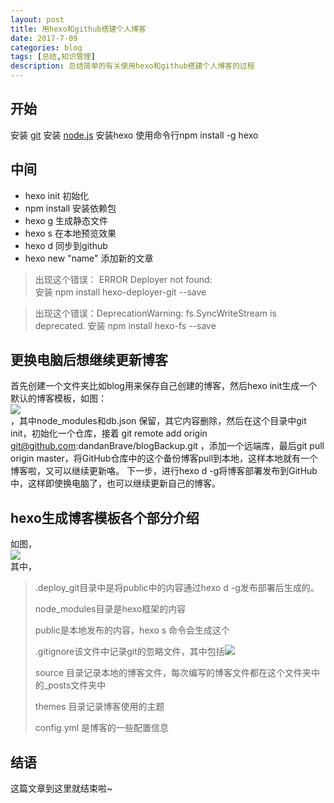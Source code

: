 ```yaml
---
layout: post
title: 用hexo和github搭建个人博客
date: 2017-7-09
categories: blog
tags: [总结,知识管理]
description: 总结简单的有关使用hexo和github搭建个人博客的过程
---
```


## 开始

安装 [git](http://git-scm.com/download/win)
安装 [node.js](https://nodejs.org/en/download/)
安装hexo 使用命令行npm install -g hexo 
<!--more-->

## 中间
* hexo init 初始化
* npm install 安装依赖包
* hexo g  生成静态文件
* hexo s 在本地预览效果
* hexo d 同步到github
* hexo new "name" 添加新的文章
 
>出现这个错误： ERROR Deployer not found: <br/>
>安装  npm install hexo-deployer-git --save
 
> 出现这个错误：DeprecationWarning: fs.SyncWriteStream is deprecated.
>安装 npm install hexo-fs --save

## 更换电脑后想继续更新博客
 首先创建一个文件夹比如blog用来保存自己创建的博客，然后hexo init生成一个默认的博客模板，如图：<br/>
 <img src="/img/1.png" /><br/>，其中node_modules和db.json 保留，其它内容删除，然后在这个目录中git init，初始化一个仓库，接着  git remote add origin git@github.com:dandanBrave/blogBackup.git ，添加一个远端库，最后git pull origin master，将GitHub仓库中的这个备份博客pull到本地，这样本地就有一个博客啦，又可以继续更新咯。
 下一步，进行hexo d -g将博客部署发布到GitHub中，这样即使换电脑了，也可以继续更新自己的博客。
 
## hexo生成博客模板各个部分介绍

如图，<br/>
<img src="/img/2.png"/><br/>
其中，
>.deploy_git目录中是将public中的内容通过hexo d -g发布部署后生成的。
>
>node_modules目录是hexo框架的内容
>
>public是本地发布的内容，hexo s 命令会生成这个
>
>.gitignore该文件中记录git的忽略文件，其中包括<img src="/img/3.png"/><br/>
>
> source 目录记录本地的博客文件，每次编写的博客文件都在这个文件夹中的_posts文件夹中
>
>themes 目录记录博客使用的主题
>
>config.yml 是博客的一些配置信息
>

## 结语

这篇文章到这里就结束啦~














